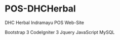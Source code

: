 # POS-DHCHerbal

DHC Herbal Indramayu POS Web-Site

Bootstrap 3
CodeIgniter 3 
Jquery
JavaScript
MySQL
